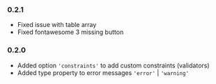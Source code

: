 ### 0.2.1

- Fixed issue with table array
- Fixed fontawesome 3 missing button

### 0.2.0

- Added option `'constraints'` to add custom constraints (validators)
- Added type property to error messages `'error'` | `'warning'`